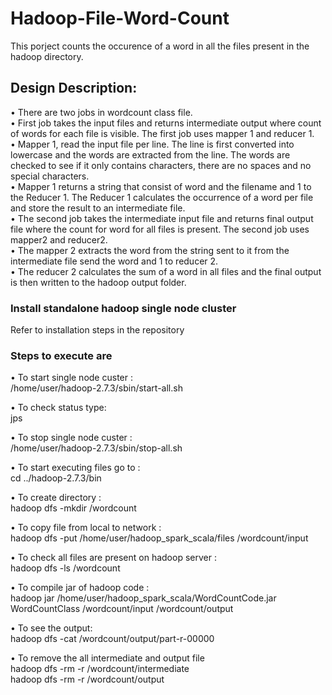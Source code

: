 # Hadoop-File-Word-Count
This porject counts the occurence of a word in all the files present in the hadoop directory.

## Design Description:
•	There are two jobs in wordcount class file.  
•	First job takes the input files and returns intermediate output where count of words for each file is visible. The first job uses mapper 1 and reducer 1.   
•	Mapper 1, read the input file per line. The line is first converted into lowercase and the words are extracted from the line. The words are checked to see if it only contains characters, there are no spaces and no special characters.   
•	Mapper 1 returns a string that consist of word and the filename and 1 to the Reducer 1. The Reducer 1 calculates the occurrence of a word per file and store the result to an intermediate file.   
•	The second job takes the intermediate input file and returns final output file where the count for word for all files is present. The second job uses mapper2 and reducer2.   
•	The mapper 2 extracts the word from the string sent to it from the intermediate file send the word and 1 to reducer 2.  
•	The reducer 2 calculates the sum of a word in all files and the final output is then written to the hadoop output folder.  

### Install standalone hadoop single node cluster
Refer to installation steps in the repository

### Steps to execute are 
• To start single node custer :   
 /home/user/hadoop-2.7.3/sbin/start-all.sh  

• To check status type:  
jps  

• To stop single node custer :  
/home/user/hadoop-2.7.3/sbin/stop-all.sh  

• To start executing files go to :  
cd ../hadoop-2.7.3/bin

• To create directory :  
hadoop dfs -mkdir /wordcount

• To copy file from local to network :  
hadoop dfs -put /home/user/hadoop_spark_scala/files /wordcount/input

• To check all files are present on hadoop server :  
hadoop dfs -ls /wordcount

• To compile jar of hadoop code :  
hadoop jar /home/user/hadoop_spark_scala/WordCountCode.jar WordCountClass /wordcount/input /wordcount/output

• To see the output:  
hadoop dfs -cat /wordcount/output/part-r-00000

• To remove the all intermediate and output file  
hadoop dfs -rm -r /wordcount/intermediate  
hadoop dfs -rm -r /wordcount/output


